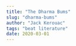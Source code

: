 ```yaml
---
title: "The Dharma Bums"
slug: "dharma-bums"
author: "Jack Kerouac"
tags: "beat literature"
date: 2020-03-01
---
```

